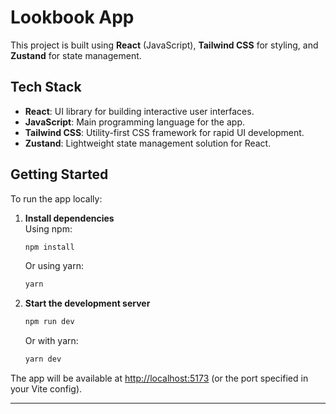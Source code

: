 # Lookbook App

This project is built using **React** (JavaScript), **Tailwind CSS** for styling, and **Zustand** for state management.

## Tech Stack

- **React**: UI library for building interactive user interfaces.
- **JavaScript**: Main programming language for the app.
- **Tailwind CSS**: Utility-first CSS framework for rapid UI development.
- **Zustand**: Lightweight state management solution for React.

## Getting Started

To run the app locally:

1. **Install dependencies**  
   Using npm:
   ```bash
   npm install
   ```
   Or using yarn:
   ```bash
   yarn
   ```

2. **Start the development server**
   ```bash
   npm run dev
   ```
   Or with yarn:
   ```bash
   yarn dev
   ```

The app will be available at [http://localhost:5173](http://localhost:5173) (or the port specified in your Vite config).

---
